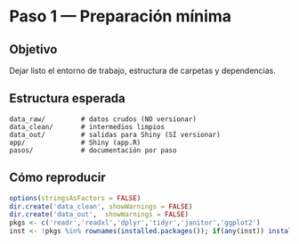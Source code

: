 # Paso 1 — Preparación mínima

## Objetivo
Dejar listo el entorno de trabajo, estructura de carpetas y dependencias.

## Estructura esperada
```text
data_raw/         # datos crudos (NO versionar)
data_clean/       # intermedios limpios
data_out/         # salidas para Shiny (SÍ versionar)
app/              # Shiny (app.R)
pasos/            # documentación por paso
```

## Cómo reproducir
```r
options(stringsAsFactors = FALSE)
dir.create('data_clean', showWarnings = FALSE)
dir.create('data_out',  showWarnings = FALSE)
pkgs <- c('readr','readxl','dplyr','tidyr','janitor','ggplot2')
inst <- !pkgs %in% rownames(installed.packages()); if(any(inst)) install.packages(pkgs[inst])
```
